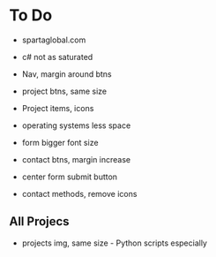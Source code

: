 # To Do
- spartaglobal.com
- c# not as saturated 

- Nav, margin around btns

- project btns, same size
- Project items, icons  

- operating systems less space

- form bigger font size 
- contact btns, margin increase 
- center form submit button 
- contact methods, remove icons 


## All Projecs 
- projects img, same size - Python scripts especially 
